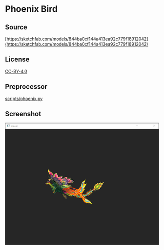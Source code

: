# Phoenix Bird

## Source

[https://sketchfab.com/models/844ba0cf144a413ea92c779f18912042](https://sketchfab.com/models/844ba0cf144a413ea92c779f18912042)

## License

[CC-BY-4.0](https://creativecommons.org/licenses/by/4.0/)

## Preprocessor

[scripts/phoenix.py](../../scripts/phoenix.py)

## Screenshot

![Screenshot](screenshot.gif)
